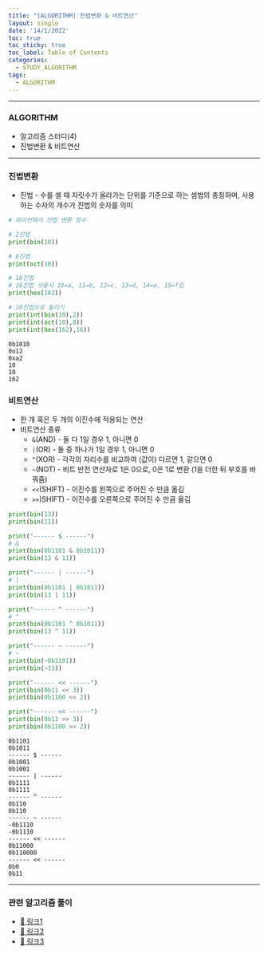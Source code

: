```yaml
---
title: "[ALGORITHM] 진법변화 & 비트연산"
layout: single
date: '14/1/2022'
toc: true
toc_sticky: true
toc_label: Table of Contents
categories:
  - STUDY_ALGORITHM
tags:
  - ALGORITHM
---
```


---
### ALGORITHM
* 알고리즘 스터디(4)
* 진법변환 & 비트연산
    
---

### 진법변환
* 진법 - 수를 셀 때 자릿수가 올라가는 단위를 기준으로 하는 셈법의 총칭하며, 사용하는 수자의 개수가 진법의 숫자를 의미


```python
# 파이썬에서 진법 변환 함수

# 2진법
print(bin(10))

# 8진법
print(oct(10))

# 16진법
# 16진법 사용시 10=a, 11=b, 12=c, 13=d, 14=e, 15=f임
print(hex(162))

# 10진법으로 돌리기
print(int(bin(10),2))
print(int(oct(10),8))
print(int(hex(162),16))
```

    0b1010
    0o12
    0xa2
    10
    10
    162


### 비트연산
* 한 개 혹은 두 개의 이진수에 적용되는 연산
* 비트연산 종류
    * `&`(AND) - 둘 다 1일 경우 1, 아니면 0
    * `|`(OR) - 둘 중 하나가 1일 경우 1, 아니면 0
    * `^`(XOR) - 각각의 자리수를 비교하여 (값이) 다르면 1, 같으면 0
    * `~`(NOT) - 비트 반전 연산자로 1은 0으로, 0은 1로 변환 (1을 더한 뒤 부호를 바꿔줌)
    * `<<`(SHIFT) - 이진수를 왼쪽으로 주어진 수 만큼 옮김
    * `>>`)SHIFT) - 이진수를 오른쪽으로 주어진 수 만큼 옮김


```python
print(bin(13))
print(bin(11))

print("------ $ ------")
# &
print(bin(0b1101 & 0b1011))
print(bin(13 & 11))

print("------ | ------")
# |
print(bin(0b1101 | 0b1011))
print(bin(13 | 11))

print("------ ^ ------")
# ^
print(bin(0b1101 ^ 0b1011))
print(bin(13 ^ 11))

print("------ ~ ------")
# ~
print(bin(~0b1101))
print(bin(~13))

print("------ << ------")
print(bin(0b11 << 3))
print(bin(0b1100 << 2))

print("------ << ------")
print(bin(0b11 >> 3))
print(bin(0b1100 >> 2))
```

    0b1101
    0b1011
    ------ $ ------
    0b1001
    0b1001
    ------ | ------
    0b1111
    0b1111
    ------ ^ ------
    0b110
    0b110
    ------ ~ ------
    -0b1110
    -0b1110
    ------ << ------
    0b11000
    0b110000
    ------ << ------
    0b0
    0b11
---

### 관련 알고리즘 풀이
* [🔗 링크1](https://carl020958.github.io/boj/boj(4)/)
* [🔗 링크2]()
* [🔗 링크3]()